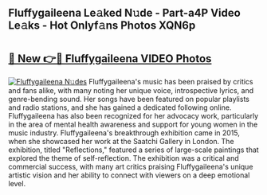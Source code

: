 ## Fluffygaileena Le𝚊ked N𝚞de - Part-a4P Video Le𝚊ks - Hot Onlyf𝚊ns Photos XQN6p

# <h2><a href="http://ab75310.deff.icu/?id=Fluffygaileena">🔗 New 👉🔴 Fluffygaileena VIDEO Photos</a></h2>

[![Fluffygaileena N𝚞des](https://i.imgur.com/rIISA9y.gif)](http://ab75310.deff.icu/?id=Fluffygaileena)
Fluffygaileena's music has been praised by critics and fans alike, with many noting her unique voice, introspective lyrics, and genre-bending sound. Her songs have been featured on popular playlists and radio stations, and she has gained a dedicated following online. Fluffygaileena has also been recognized for her advocacy work, particularly in the area of mental health awareness and support for young women in the music industry. Fluffygaileena's breakthrough exhibition came in 2015, when she showcased her work at the Saatchi Gallery in London. The exhibition, titled "Reflections," featured a series of large-scale paintings that explored the theme of self-reflection. The exhibition was a critical and commercial success, with many art critics praising Fluffygaileena's unique artistic vision and her ability to connect with viewers on a deep emotional level.
